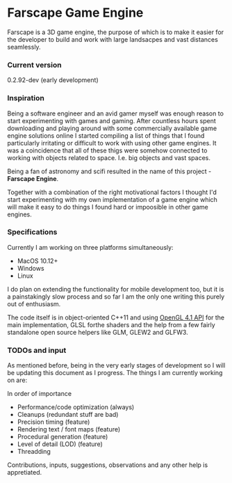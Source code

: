# Farscape Game Engine
Farscape is a 3D game engine, the purpose of which is to make it easier for the developer to build and work with large landsacpes and vast distances seamlessly.

### Current version
0.2.92-dev (early development)

### Inspiration
Being a software engineer and an avid gamer myself was enough reason to start experimenting with games and gaming. After countless hours spent downloading and playing around with some commercially available game engine solutions online I started compiling a list of things that I found particularly irritating or difficult to work with using other game engines. It was a coincidence that all of these thigs were somehow connected to working with objects related to space. I.e. big objects and vast spaces. 

Being a fan of astronomy and scifi resulted in the name of this project - **Farscape Engine**. 

Together with a combination of the right motivational factors I thought I'd start experimenting with my own implementation of a game engine which will make it easy to do things I found hard or impoosible in other game engines. 



### Specifications
Currently I am working on three platforms simultaneously:

* MacOS 10.12+
* Windows
* Linux

I do plan on extending the functionality for mobile development too, but it is a painstakingly slow process and so far I am the only one writing this purely out of enthusiasm. 

The code itself is in object-oriented C++11 and using [OpenGL 4.1 API](https://khronos.org/registry/OpenGL/index_gl.php) for the main implementation, GLSL forthe shaders  and the help from a few fairly standalone open source helpers like GLM, GLEW2 and GLFW3.
 
### TODOs and input
As mentioned before, being in the very early stages of development so I will be updating this document as I progress. The things I am currently working on are:

In order of importance
* Performance/code optimization (always)
* Cleanups (redundant stuff are bad)
* Precision timing (feature)
* Rendering text / font maps (feature)
* Procedural generation (feature)
* Level of detail (LOD) (feature)
* Threadding

Contributions, inputs, suggestions, observations and any other help is appretiated.

